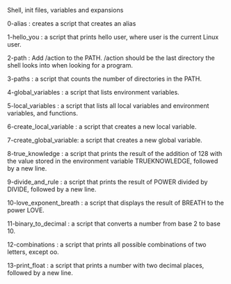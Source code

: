 Shell, init files, variables and expansions

0-alias : creates a script that creates an alias

1-hello_you : a script that prints hello user, where user is the current Linux user.

2-path : Add /action to the PATH. /action should be the last directory the shell looks into when looking for a program.

3-paths : a script that counts the number of directories in the PATH.

4-global_variables : a script that lists environment variables.

5-local_variables : a script that lists all local variables and environment variables, and functions.

6-create_local_variable : a script that creates a new local variable.

7-create_global_variable: a script that creates a new global variable.

8-true_knowledge :  a script that prints the result of the addition of 128 with the value stored in the environment variable TRUEKNOWLEDGE, followed by a new line.

9-divide_and_rule :  a script that prints the result of POWER divided by DIVIDE, followed by a new line.

10-love_exponent_breath : a script that displays the result of BREATH to the power LOVE.

11-binary_to_decimal : a script that converts a number from base 2 to base 10.

12-combinations : a script that prints all possible combinations of two letters, except oo.

13-print_float : a script that prints a number with two decimal places, followed by a new line.
